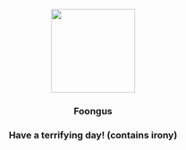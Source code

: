 <p align="center">
    <img src="https://raw.githubusercontent.com/PokeAPI/sprites/master/sprites/pokemon/590.png" width="150" height="150">
</p>
<h3 align="center"> <b>Foongus</b></h3>
<h3 align="center">Have a terrifying day! (contains irony)</h3>
